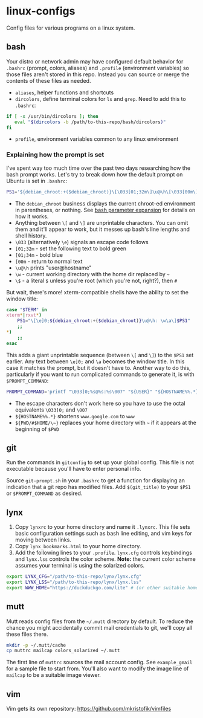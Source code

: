 # linux-configs
Config files for various programs on a linux system.

## bash

Your distro or network admin may have configured default behavior for `.bashrc`
(prompt, colors, aliases) and `.profile` (environment variables) so those files
aren't stored in this repo.  Instead you can source or merge the contents of
these files as needed.

- `aliases`, helper functions and shortcuts
- `dircolors`, define terminal colors for `ls` and `grep`.  Need to add this to
  `.bashrc`:
```bash
if [ -x /usr/bin/dircolors ]; then
   eval "$(dircolors -b /path/to-this-repo/bash/dircolors)"
fi
```
- `profile`, environment variables common to any linux environment

### Explaining how the prompt is set

I've spent way too much time over the past two days researching how the bash
prompt works.  Let's try to break down how the default prompt on Ubuntu is set
in `.bashrc`:

```bash
PS1='${debian_chroot:+($debian_chroot)}\[\033[01;32m\]\u@\h\[\033[00m\]:\[\033[01;34m\]\w\[\033[00m\]\$ '
```

* The `debian_chroot` business displays the current chroot-ed environment in
  parentheses, or nothing.  See [bash parameter
expansion](https://www.gnu.org/software/bash/manual/bash.html#Shell-Parameter-Expansion)
  for details on how it works.
* Anything between `\[` and `\]` are unprintable characters. You can omit them
  and it'll appear to work, but it messes up bash's line lengths and shell
  history.
* `\033` (alternatively `\e`) signals an escape code follows
* `[01;32m` - set the following text to bold green
* `[01;34m` - bold blue
* `[00m` - return to normal text
* `\u@\h` prints "user@hostname"
* `\w` - current working directory with the home dir replaced by `~`
* `\$` - a literal `$` unless you're root (which you're not, right?), then `#`

But wait, there's more! xterm-compatible shells have the ability to set the
window title:

```bash
case "$TERM" in
xterm*|rxvt*)
    PS1="\[\e]0;${debian_chroot:+($debian_chroot)}\u@\h: \w\a\]$PS1"
    ;;
*)
    ;;
esac
```

This adds a giant unprintable sequence (between `\[` and `\]`) to the `$PS1` set
earlier.  Any text between `\e]0;` and `\a` becomes the window title.  In this
case it matches the prompt, but it doesn't have to.  Another way to do this,
particularly if you want to run complicated commands to generate it, is with
`$PROMPT_COMMAND`:

```bash
PROMPT_COMMAND='printf "\033]0;%s@%s:%s\007" "${USER}" "${HOSTNAME%%.*}" "${PWD/#$HOME/\~}"'
```

* The escape characters don't work here so you have to use the octal equivalents
  `\033]0;` and `\007`
* `${HOSTNAME%%.*}` shortens `www.google.com` to `www`
* `${PWD/#$HOME/\~}` replaces your home directory with `~` if it appears at the
  beginning of `$PWD`

## git

Run the commands in `gitconfig` to set up your global config. This file is not
executable because you'll have to enter personal info.

Source `git-prompt.sh` in your `.bashrc` to get a function for displaying an
indication that a git repo has modified files.  Add `$(git_title)` to your
`$PS1` or `$PROMPT_COMMAND` as desired.

## lynx

1. Copy `lynxrc` to your home directory and name it `.lynxrc`. This file sets
   basic configuration settings such as bash line editing, and vim keys for
   moving between links.
1. Copy `lynx_bookmarks.html` to your home directory.
1. Add the following lines to your `.profile`. `lynx.cfg` controls
   keybindings and `lynx.lss` controls the color scheme. **Note:** the current
   color scheme assumes your terminal is using the solarized colors.
```bash
export LYNX_CFG="/path/to-this-repo/lynx/lynx.cfg"
export LYNX_LSS="/path/to-this-repo/lynx/lynx.lss"
export WWW_HOME="https://duckduckgo.com/lite" # (or other suitable home page)
```

## mutt

Mutt reads config files from the `~/.mutt` directory by default. To reduce the
chance you might accidentally commit mail credentials to git, we'll copy all
these files there.
```bash
mkdir -p ~/.mutt/cache
cp muttrc mailcap colors_solarized ~/.mutt
```
The first line of `muttrc` sources the mail account config. See `example_gmail`
for a sample file to start from. You'll also want to modify the image line of
`mailcap` to be a suitable image viewer.

## vim

Vim gets its own repository: https://github.com/mkristofik/vimfiles
